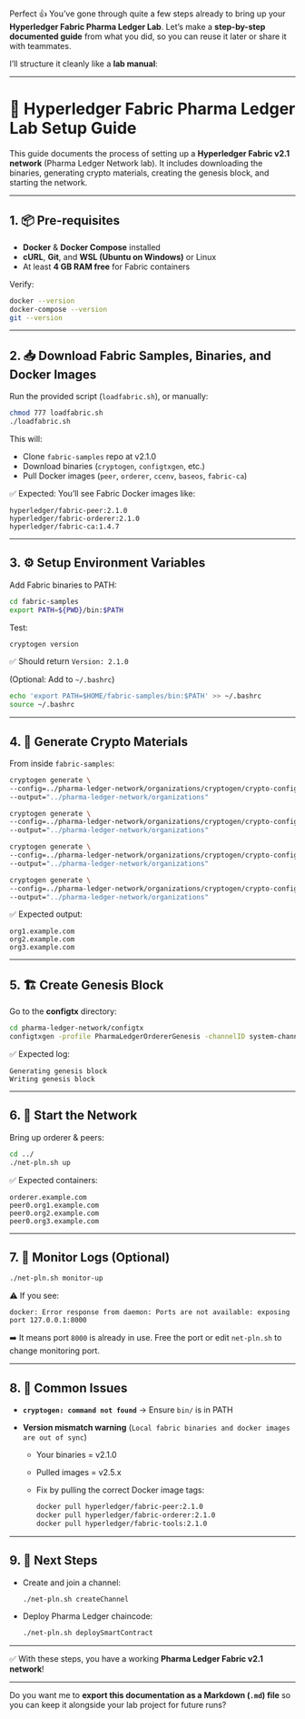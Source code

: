 Perfect 👍 You’ve gone through quite a few steps already to bring up your **Hyperledger Fabric Pharma Ledger Lab**. Let’s make a **step-by-step documented guide** from what you did, so you can reuse it later or share it with teammates.

I’ll structure it cleanly like a **lab manual**:

---

# 🚀 Hyperledger Fabric Pharma Ledger Lab Setup Guide

This guide documents the process of setting up a **Hyperledger Fabric v2.1 network** (Pharma Ledger Network lab). It includes downloading the binaries, generating crypto materials, creating the genesis block, and starting the network.

---

## 1. 📦 Pre-requisites

* **Docker** & **Docker Compose** installed
* **cURL**, **Git**, and **WSL (Ubuntu on Windows)** or Linux
* At least **4 GB RAM free** for Fabric containers

Verify:

```bash
docker --version
docker-compose --version
git --version
```

---

## 2. 📥 Download Fabric Samples, Binaries, and Docker Images

Run the provided script (`loadfabric.sh`), or manually:

```bash
chmod 777 loadfabric.sh
./loadfabric.sh
```

This will:

* Clone `fabric-samples` repo at v2.1.0
* Download binaries (`cryptogen`, `configtxgen`, etc.)
* Pull Docker images (`peer`, `orderer`, `ccenv`, `baseos`, `fabric-ca`)

✅ Expected: You’ll see Fabric Docker images like:

```
hyperledger/fabric-peer:2.1.0
hyperledger/fabric-orderer:2.1.0
hyperledger/fabric-ca:1.4.7
```

---

## 3. ⚙️ Setup Environment Variables

Add Fabric binaries to PATH:

```bash
cd fabric-samples
export PATH=${PWD}/bin:$PATH
```

Test:

```bash
cryptogen version
```

✅ Should return `Version: 2.1.0`

(Optional: Add to `~/.bashrc`)

```bash
echo 'export PATH=$HOME/fabric-samples/bin:$PATH' >> ~/.bashrc
source ~/.bashrc
```

---

## 4. 🔐 Generate Crypto Materials

From inside `fabric-samples`:

```bash
cryptogen generate \
--config=../pharma-ledger-network/organizations/cryptogen/crypto-config-org1.yaml \
--output="../pharma-ledger-network/organizations"

cryptogen generate \
--config=../pharma-ledger-network/organizations/cryptogen/crypto-config-org2.yaml \
--output="../pharma-ledger-network/organizations"

cryptogen generate \
--config=../pharma-ledger-network/organizations/cryptogen/crypto-config-org3.yaml \
--output="../pharma-ledger-network/organizations"

cryptogen generate \
--config=../pharma-ledger-network/organizations/cryptogen/crypto-config-orderer.yaml \
--output="../pharma-ledger-network/organizations"
```

✅ Expected output:

```
org1.example.com
org2.example.com
org3.example.com
```

---

## 5. 🏗️ Create Genesis Block

Go to the **configtx** directory:

```bash
cd pharma-ledger-network/configtx
configtxgen -profile PharmaLedgerOrdererGenesis -channelID system-channel -outputBlock ./system-genesis-block/genesis.block
```

✅ Expected log:

```
Generating genesis block
Writing genesis block
```

---

## 6. 🚀 Start the Network

Bring up orderer & peers:

```bash
cd ../
./net-pln.sh up
```

✅ Expected containers:

```
orderer.example.com
peer0.org1.example.com
peer0.org2.example.com
peer0.org3.example.com
```

---

## 7. 👀 Monitor Logs (Optional)

```bash
./net-pln.sh monitor-up
```

⚠️ If you see:

```
docker: Error response from daemon: Ports are not available: exposing port 127.0.0.1:8000
```

➡️ It means port `8000` is already in use. Free the port or edit `net-pln.sh` to change monitoring port.

---

## 8. 📌 Common Issues

* **`cryptogen: command not found`** → Ensure `bin/` is in PATH
* **Version mismatch warning** (`Local fabric binaries and docker images are out of sync`)

  * Your binaries = v2.1.0
  * Pulled images = v2.5.x
  * Fix by pulling the correct Docker image tags:

    ```bash
    docker pull hyperledger/fabric-peer:2.1.0
    docker pull hyperledger/fabric-orderer:2.1.0
    docker pull hyperledger/fabric-tools:2.1.0
    ```

---

## 9. 🧪 Next Steps

* Create and join a channel:

  ```bash
  ./net-pln.sh createChannel
  ```
* Deploy Pharma Ledger chaincode:

  ```bash
  ./net-pln.sh deploySmartContract
  ```

---

✅ With these steps, you have a working **Pharma Ledger Fabric v2.1 network**!

---

Do you want me to **export this documentation as a Markdown (`.md`) file** so you can keep it alongside your lab project for future runs?
